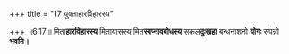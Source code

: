 +++
title = "17 युक्ताहारविहारस्य"

+++
॥6.17॥ मिता**हारविहारस्य** मितायासस्य मित**स्वप्नावबोधस्य**
सकल**दुःखहा** बन्धनाशनो **योगः** संपन्नो **भवति।**

